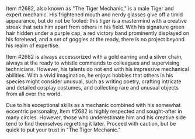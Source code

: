 Item #2682, also known as "The Tiger Mechanic," is a male Tiger and expert mechanic. His frightened mouth and nerdy glasses give off a timid appearance, but do not be fooled: this tiger is a mastermind with a creative streak that sets him apart from others in his field. With his signature green hair hidden under a purple cap, a red victory band prominently displayed on his forehead, and a set of goggles at the ready, there is no project beyond his realm of expertise.

Item #2682 is always accessorized with a gold earring and a silver chain, always at the ready to whistle commands to colleagues and supervising technicians. However, his talents do not end with his impressive mechanical abilities. With a vivid imagination, he enjoys hobbies that others in his species might consider unusual, such as writing poetry, crafting intricate and detailed cosplay costumes, and collecting rare and unusual objects from all over the world.

Due to his exceptional skills as a mechanic combined with his somewhat eccentric personality, Item #2682 is highly respected and sought-after in many circles. However, those who underestimate him and his creative side tend to find themselves regretting it later. Proceed with caution, but be quick to put your trust in "The Tiger Mechanic."